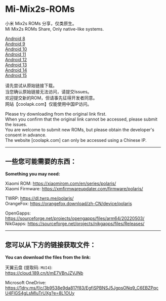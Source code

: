 # Mi-Mix2s-ROMs  

小米 Mix2s ROMs 分享，仅类原生。  
Mi Mix2s ROMs Share, Only native-like systems.  

[Android 8](A8.MD)  
[Android 9](A9.MD)  
[Android 10](A10.MD)  
[Android 11](A11.MD)  
[Android 12](A12.MD)  
[Android 13](A13.MD)  
[Android 14](A14.MD)  
[Android 15](A15.MD)  

请先尝试从原始链接下载。  
当您确认原始链接无法访问，请提交Issues。  
欢迎提交新的ROM，但请事先征得开发者同意。  
网站【coolapk.com】仅能使用中国IP访问。  

Please try downloading from the original link first.  
When you confirm that the original link cannot be accessed, please submit the issues.  
You are welcome to submit new ROMs, but please obtain the developer's consent in advance.  
The website [coolapk.com] can only be accessed using a Chinese IP.  

-------------------------
## 一些您可能需要的东西：
**Something you may need:**  

Xiaomi ROM: https://xiaomirom.com/en/series/polaris/  
Xiaomi Firmware: https://xmfirmwareupdater.com/firmware/polaris/  

TWRP: https://dl.twrp.me/polaris/  
OrangeFox: https://orangefox.download/zh-CN/device/polaris  

OpenGapps: https://sourceforge.net/projects/opengapps/files/arm64/20220503/  
NikGapps: https://sourceforge.net/projects/nikgapps/files/Releases/  

-------------------------

## 您可以从下方的链接获取文件：
**You can download the files from the link:**  

天翼云盘 (提取码: `MUI4`):  
https://cloud.189.cn/t/mE7VBnJZVJNb  

Microsoft OneDrive:  
https://1drv.ms/f/c/3b9538e9da817f83/EgfiSPBNSJ5JgpsONq9_C6EBZPqcU4FlGS4gLsMIuTrUXg?e=8L1OUy  

